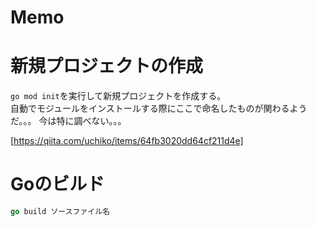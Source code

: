 # Memo

# 新規プロジェクトの作成

```go mod init```を実行して新規プロジェクトを作成する。  
自動でモジュールをインストールする際にここで命名したものが関わるようだ。。。
今は特に調べない。。。

[https://qiita.com/uchiko/items/64fb3020dd64cf211d4e]

# Goのビルド

```go
go build ソースファイル名
```

